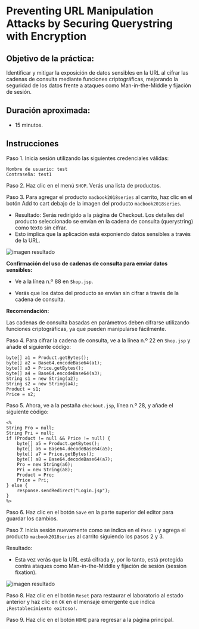 # Preventing URL Manipulation Attacks by Securing Querystring with Encryption

## Objetivo de la práctica:

Identificar y mitigar la exposición de datos sensibles en la URL al cifrar las cadenas de consulta mediante funciones criptográficas, mejorando la seguridad de los datos frente a ataques como Man-in-the-Middle y fijación de sesión.

## Duración aproximada:

- 15 minutos.

## Instrucciones 

Paso 1. Inicia sesión utilizando las siguientes credenciales válidas:

    Nombre de usuario: test
    Contraseña: test1

Paso 2. Haz clic en el menú `SHOP`. Verás una lista de productos.

Paso 3. Para agregar el producto `macbook2018series` al carrito, haz clic en el botón Add to cart debajo de la imagen del producto `macbook2018series`.

- Resultado: Serás redirigido a la página de Checkout. Los detalles del producto seleccionado se envían en la cadena de consulta (querystring) como texto sin cifrar.
- Esto implica que la aplicación está exponiendo datos sensibles a través de la URL.

![imagen resultado](../images/img13.png)


**Confirmación del uso de cadenas de consulta para enviar datos sensibles:**

- Ve a la línea n.º 88 en `Shop.jsp`.

- Verás que los datos del producto se envían sin cifrar a través de la cadena de consulta.

**Recomendación:**

Las cadenas de consulta basadas en parámetros deben cifrarse utilizando funciones criptográficas, ya que pueden manipularse fácilmente.

Paso 4. Para cifrar la cadena de consulta, ve a la línea n.º 22 en `Shop.jsp` y añade el siguiente código:

    byte[] a1 = Product.getBytes();
    byte[] a2 = Base64.encodeBase64(a1);
    byte[] a3 = Price.getBytes();
    byte[] a4 = Base64.encodeBase64(a3);
    String s1 = new String(a2);
    String s2 = new String(a4);
    Product = s1;
    Price = s2;

Paso 5. Ahora, ve a la pestaña `checkout.jsp`, línea n.º 28, y añade el siguiente código:

    <%
    String Pro = null;
    String Pri = null;
    if (Product != null && Price != null) {
        byte[] a5 = Product.getBytes();
        byte[] a6 = Base64.decodeBase64(a5);
        byte[] a7 = Price.getBytes();
        byte[] a8 = Base64.decodeBase64(a7);
        Pro = new String(a6);
        Pri = new String(a8);
        Product = Pro;
        Price = Pri;
    } else {
        response.sendRedirect("Login.jsp");
    }
    %>

Paso 6. Haz clic en el botón `Save` en la parte superior del editor para guardar los cambios.

Paso 7. Inicia sesión nuevamente como se indica en el `Paso 1` y agrega el producto `macbook2018series` al carrito siguiendo los pasos 2 y 3.

Resultado: 
- Esta vez verás que la URL está cifrada y, por lo tanto, está protegida contra ataques como Man-in-the-Middle y fijación de sesión (session fixation).

![imagen resultado](../images/img14.png)

Paso 8. Haz clic en el botón `Reset` para restaurar el laboratorio al estado anterior y haz clic en `OK` en el mensaje emergente que indica `¡Restablecimiento exitoso!`.

Paso 9. Haz clic en el botón `HOME` para regresar a la página principal.
